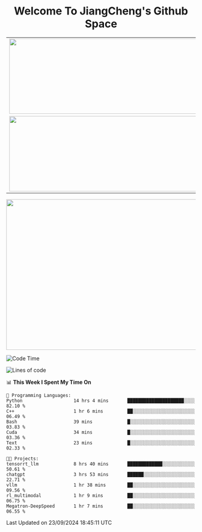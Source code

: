 <h1 align="center">Welcome To JiangCheng's Github Space</h1>

<table align="center" frame="void" rules="none" >
  <tr>
    <td>
      <div align="center"> <img height="200px" width="500px"  src="https://github-readme-stats.vercel.app/api?username=thisjiang&hide_title=true&hide_border=true&layout=compact&show_icons=trueline_height=21&text_color=000&icon_color=000&bg_color=0,ea6161,ffc64d,fffc4d,52fa5a&theme=graywhite" /> </div>
    </td>
    <td>
      <div align="center"> <img height="200px" width="500px" src="https://github-readme-stats.vercel.app/api/top-langs/?username=thisjiang&hide_title=true&hide_border=true&layout=compact&langs_count=6&text_color=000&icon_color=fff&bg_color=0,52fa5a,4dfcff,c64dff&theme=graywhite" /> </div>
    </td>
  </tr>
  <tr>
    <td>
      <div align="center"> <img height="200px" width="500px" src="https://github-readme-streak-stats.herokuapp.com/?user=thisjiang&hide_title=true&hide_border=true&layout=compact&langs_count=6" /> </div>
    </td>
    <td>
      <div align="center"> 
      <a href="https://github.com/" target="_blank"><img style="margin: 10px" src="https://profilinator.rishav.dev/skills-assets/git-scm-icon.svg" alt="Git" height="50" /></a>  
      <a href="https://www.linux.org/" target="_blank"><img style="margin: 10px" src="https://profilinator.rishav.dev/skills-assets/linux-original.svg" alt="Linux" height="50" /></a>  
      <a href="https://www.gnu.org/software/bash/" target="_blank"><img style="margin: 10px" src="https://profilinator.rishav.dev/skills-assets/gnu_bash-icon.svg" alt="Bash" height="50" /></a>  
      </div>
    </td>
  </tr>
</table>

<div align="center"> <img height="400px" width="1000px" src="https://github-readme-activity-graph.cyclic.app/graph?username=thisjiang&theme=react&hide_title=true&hide_border=true&layout=compact&langs_count=6" /> </div></td>

<!--START_SECTION:waka-->
![Code Time](http://img.shields.io/badge/Code%20Time-1%2C761%20hrs%2016%20mins-blue)

![Lines of code](https://img.shields.io/badge/From%20Hello%20World%20I%27ve%20Written-218.2%20thousand%20lines%20of%20code-blue)

📊 **This Week I Spent My Time On** 

```text
💬 Programming Languages: 
Python                   14 hrs 4 mins       █████████████████████░░░░   82.10 % 
C++                      1 hr 6 mins         ██░░░░░░░░░░░░░░░░░░░░░░░   06.49 % 
Bash                     39 mins             █░░░░░░░░░░░░░░░░░░░░░░░░   03.83 % 
Cuda                     34 mins             █░░░░░░░░░░░░░░░░░░░░░░░░   03.36 % 
Text                     23 mins             █░░░░░░░░░░░░░░░░░░░░░░░░   02.33 % 

🐱‍💻 Projects: 
tensorrt_llm             8 hrs 40 mins       █████████████░░░░░░░░░░░░   50.61 % 
chatgpt                  3 hrs 53 mins       ██████░░░░░░░░░░░░░░░░░░░   22.71 % 
vllm                     1 hr 38 mins        ██░░░░░░░░░░░░░░░░░░░░░░░   09.56 % 
rl_multimodal            1 hr 9 mins         ██░░░░░░░░░░░░░░░░░░░░░░░   06.75 % 
Megatron-DeepSpeed       1 hr 7 mins         ██░░░░░░░░░░░░░░░░░░░░░░░   06.55 % 
```


 Last Updated on 23/09/2024 18:45:11 UTC
<!--END_SECTION:waka-->
